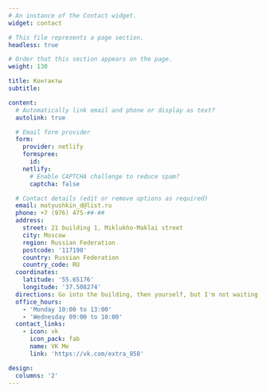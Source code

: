 ```yaml
---
# An instance of the Contact widget.
widget: contact

# This file represents a page section.
headless: true

# Order that this section appears on the page.
weight: 130

title: Контакты
subtitle:

content:
  # Automatically link email and phone or display as text?
  autolink: true

  # Email form provider
  form:
    provider: netlify
    formspree:
      id:
    netlify:
      # Enable CAPTCHA challenge to reduce spam?
      captcha: false

  # Contact details (edit or remove options as required)
  email: matyushkin_d@list.ru
  phone: +7 (976) 475-##-##
  address:
    street: 21 building 1, Miklukho-Maklai street
    city: Moscow
    region: Russian Federation
    postcode: '117198'
    country: Russian Federation
    country_code: RU
  coordinates:
    latitude: '55.65176'
    longitude: '37.508274'
  directions: Go into the building, then yourself, but I'm not waiting for you!
  office_hours:
    - 'Monday 10:00 to 13:00'
    - 'Wednesday 09:00 to 10:00'
  contact_links:
    - icon: vk
      icon_pack: fab
      name: VK Me
      link: 'https://vk.com/extra_858'

design:
  columns: '2'
---
```

